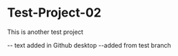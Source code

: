 # Test-Project-02
This is another test project

-- text added in Github desktop
--added from test branch

